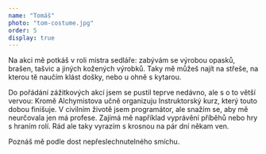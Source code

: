 ```yaml
---
name: "Tomáš"
photo: "tom-costume.jpg"
order: 5
display: true
---
```


Na akci mě potkáš v roli mistra sedláře: zabývám se výrobou opasků, brašen, tašvic
a jiných kožených výrobků. Taky mě můžeš najít na střeše, na kterou tě naučím
klást došky, nebo u ohně s kytarou.

Do pořádání zážitkových akcí jsem se pustil teprve nedávno, ale s o to větší vervou:
Kromě Alchymistova učně organizuju Instruktorský kurz, který touto dobou finišuje.
V civilním životě jsem programátor, ale snažím se, aby mě neurčovala jen má profese.
Zajímá mě například vyprávění příběhů nebo hry s hraním rolí. Rád ale taky vyrazím
s krosnou na pár dní někam ven.

Poznáš mě podle dost nepřeslechnutelného smíchu.
